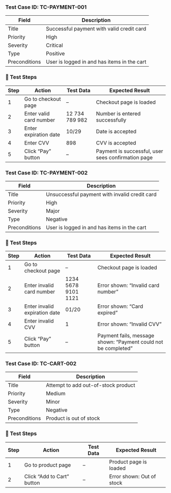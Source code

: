 ### Test Case ID: TC-PAYMENT-001
| Field             | Description                                      |
|------------------|--------------------------------------------------|
| Title            | Successful payment with valid credit card        |
| Priority         | High                                             |
| Severity         | Critical                                         |
| Type             | Positive                                         |
| Preconditions    | User is logged in and has items in the cart      |

### 🔹 Test Steps

| Step | Action                            | Test Data                        | Expected Result                                      |
|------|-----------------------------------|----------------------------------|------------------------------------------------------|
| 1    | Go to checkout page               | –                                | Checkout page is loaded                             |
| 2    | Enter valid card number           | 12 734 789 982                   | Number is entered successfully                      |
| 3    | Enter expiration date             | 10/29                            | Date is accepted                                    |
| 4    | Enter CVV                         | 898                              | CVV is accepted                                     |
| 5    | Click “Pay” button                | –                                | Payment is successful, user sees confirmation page  |




### Test Case ID: TC-PAYMENT-002
| Field             | Description                                      |
|------------------|--------------------------------------------------|
| Title            | Unsuccessful payment with invalid credit card    |
| Priority         | High                                             |
| Severity         | Major                                            |
| Type             | Negative                                         |
| Preconditions    | User is logged in and has items in the cart      |

### 🔹 Test Steps

| Step | Action                            | Test Data                        | Expected Result                                            |
|------|-----------------------------------|----------------------------------|------------------------------------------------------------|
| 1    | Go to checkout page               | –                                | Checkout page is loaded                                   |
| 2    | Enter invalid card number         | 1234 5678 9101 1121              | Error shown: “Invalid card number”                        |
| 3    | Enter invalid expiration date     | 01/20                            | Error shown: “Card expired”                               |
| 4    | Enter invalid CVV                 | 1                                | Error shown: “Invalid CVV”                                |
| 5    | Click “Pay” button                | –                                | Payment fails, message shown: “Payment could not be completed” |





### Test Case ID: TC-CART-002
| Field          | Description                             |
|---------------|-----------------------------------------|
| Title          | Attempt to add out-of-stock product     |
| Priority       | Medium                                  |
| Severity       | Minor                                   |
| Type           | Negative                                |
| Preconditions  | Product is out of stock                 |

### 🔹 Test Steps

| Step | Action                         | Test Data     | Expected Result                |
|------|--------------------------------|---------------|--------------------------------|
| 1    | Go to product page             | –             | Product page is loaded         |
| 2    | Click “Add to Cart” button     | –             | Error shown: Out of stock      |
